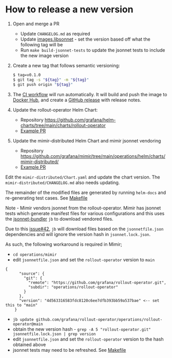 # How to release a new version

1. Open and merge a PR
   - Update `CHANGELOG.md` as required 
   - Update [images.libsonnet](operations/rollout-operator/images.libsonnet) - set the version based off what the following tag will be
   - Run `make build-jsonnet-tests` to update the jsonnet tests to include the new image version

2. Create a new tag that follows semantic versioning:
    ```bash
    $ tag=v0.1.0
    $ git tag -s "${tag}" -m "${tag}"
    $ git push origin "${tag}"
    ```

3. The [CI workflow](.github/workflows/ci.yaml) will run automatically.
   It will build and push the image to [Docker Hub](https://hub.docker.com/r/grafana/rollout-operator), and create a [GitHub release](https://github.com/grafana/rollout-operator/releases) with release notes.

4. Update the rollout-operator Helm Chart:
   - Repository https://github.com/grafana/helm-charts/tree/main/charts/rollout-operator
   - [Example PR](https://github.com/grafana/helm-charts/pull/3177/files)

5. Update the mimir-distributed Helm Chart and mimir jsonnet vendoring
   - Repository https://github.com/grafana/mimir/tree/main/operations/helm/charts/mimir-distributed/
   - [Example PR](https://github.com/grafana/mimir/pull/12996)
   
Edit the `mimir-distributed/Chart.yaml` and update the chart version. The `mimir-distributed/CHANGELOG.md` also needs updating.

The remainder of the modified files are generated by running `helm-docs` and re-generating test cases. See [Makefile](https://github.com/grafana/mimir/blob/main/Makefile)

Note - Mimir vendors jsonnet from the rollout-operator. Mimir has jsonnet tests which generate manifest files for various configurations and this uses the [jsonnet-bundler](https://github.com/jsonnet-bundler/jsonnet-bundler) `jb` to download vendored files.

Due to this [issue#42](https://github.com/jsonnet-bundler/jsonnet-bundler/issues/142), `jb` will download files based on the `jsonnetfile.json` dependencies and will ignore the version hash in `jsonnet.lock.json`.

As such, the following workaround is required in Mimir;

- `cd operations/mimir`
- edit `jsonnetfile.json` and set the `rollout-operator` version to `main`

```
{
      "source": {
        "git": {
          "remote": "https://github.com/grafana/rollout-operator.git",
          "subdir": "operations/rollout-operator"
        }
      },
      "version": "4d563316583fdc8120c6ee7dfb393bb59a537bae" <-- set this to "main"
    }

```

- `jb update github.com/grafana/rollout-operator/operations/rollout-operator@main`
- obtain the new version hash - `grep -A 5 "rollout-operator.git" jsonnetfile.lock.json | grep version`
- edit `jsonnetfile.json` and set the `rollout-operator` version to the hash obtained above
- jsonnet tests may need to be refreshed. See [Makefile](https://github.com/grafana/mimir/blob/main/Makefile)

